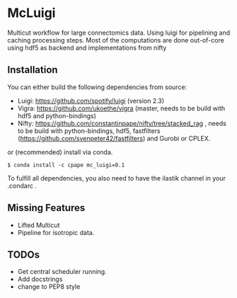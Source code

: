 # McLuigi

Multicut workflow for large connectomics data.
Using luigi for pipelining and caching processing steps.
Most of the computations are done out-of-core using hdf5 as backend and implementations from nifty

## Installation

You can either build the following dependencies from source:

* Luigi: https://github.com/spotify/luigi (version 2.3)
* Vigra: https://github.com/ukoethe/vigra (master, needs to be build with hdf5 and python-bindings) 
* Nifty: https://github.com/constantinpape/nifty/tree/stacked_rag , needs to be build with python-bindings, hdf5, fastfilters (https://github.com/svenpeter42/fastfilters) and Gurobi or CPLEX.

or (recommended) install via conda.

```
$ conda install -c cpape mc_luigi=0.1 
```

To fulfill all dependencies, you also need to have the ilastik channel in your .condarc .

## Missing Features

* Lifted Multicut
* Pipeline for isotropic data.

## TODOs

* Get central scheduler running.
* Add docstrings
* change to PEP8 style
